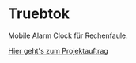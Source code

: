 # Truebtok
Mobile Alarm Clock für Rechenfaule.

[Hier geht's zum Projektauftrag](/Projektauftrag.md)
